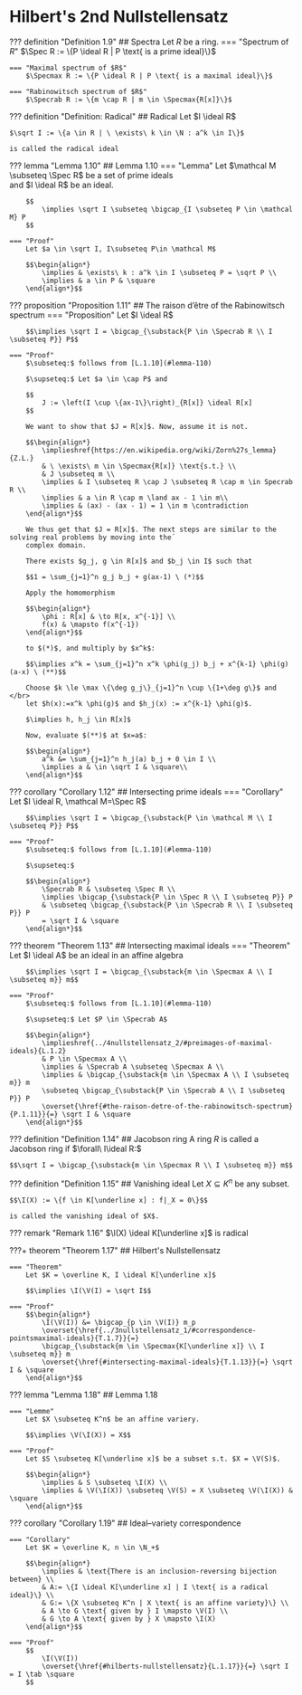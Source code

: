 # Hilbert's 2nd Nullstellensatz

??? definition "Definition 1.9"
    ## Spectra
    Let $R$ be a ring.
    === "Spectrum of $R$"
        $\Spec R := \{P \ideal R | P \text{ is a prime ideal}\}$

    === "Maximal spectrum of $R$"
        $\Specmax R := \{P \ideal R | P \text{ is a maximal ideal}\}$

    === "Rabinowitsch spectrum of $R$"
        $\Specrab R := \{m \cap R | m \in \Specmax{R[x]}\}$

??? definition "Definition: Radical"
    ## Radical
    Let $I \ideal R$
    
    $\sqrt I := \{a \in R | \ \exists\ k \in \N : a^k \in I\}$

    is called the radical ideal


??? lemma "Lemma 1.10"
    ## Lemma 1.10
    === "Lemma"
        Let $\mathcal M \subseteq \Spec R$ be a set of prime ideals</br>
        and $I \ideal R$ be an ideal.

        $$
            \implies \sqrt I \subseteq \bigcap_{I \subseteq P \in \mathcal M} P
        $$

    === "Proof"
        Let $a \in \sqrt I, I\subseteq P\in \mathcal M$

        $$\begin{align*}
            \implies & \exists\ k : a^k \in I \subseteq P = \sqrt P \\
            \implies & a \in P & \square
        \end{align*}$$


??? proposition "Proposition 1.11"
    ## The raison d’être of the Rabinowitsch spectrum
    === "Proposition"
        Let $I \ideal R$

        $$\implies \sqrt I = \bigcap_{\substack{P \in \Specrab R \\ I \subseteq P}} P$$

    === "Proof"
        $\subseteq:$ follows from [L.1.10](#lemma-110)

        $\supseteq:$ Let $a \in \cap P$ and 

        $$
            J := \left(I \cup \{ax-1\}\right)_{R[x]} \ideal R[x]
        $$

        We want to show that $J = R[x]$. Now, assume it is not.
        
        $$\begin{align*}
            \implieshref{https://en.wikipedia.org/wiki/Zorn%27s_lemma}{Z.L.}
            & \ \exists\ m \in \Specmax{R[x]} \text{s.t.} \\
            & J \subseteq m \\
            \implies & I \subseteq R \cap J \subseteq R \cap m \in Specrab R \\
            \implies & a \in R \cap m \land ax - 1 \in m\\
            \implies & (ax) - (ax - 1) = 1 \in m \contradiction
        \end{align*}$$
        
        We thus get that $J = R[x]$. The next steps are similar to the solving real problems by moving into the´
        complex domain.

        There exists $g_j, g \in R[x]$ and $b_j \in I$ such that

        $$1 = \sum_{j=1}^n g_j b_j + g(ax-1) \ (*)$$

        Apply the homomorphism
        
        $$\begin{align*}
            \phi : R[x] & \to R[x, x^{-1}] \\
            f(x) & \mapsto f(x^{-1})
        \end{align*}$$

        to $(*)$, and multiply by $x^k$:

        $$\implies x^k = \sum_{j=1}^n x^k \phi(g_j) b_j + x^{k-1} \phi(g) (a-x) \ (**)$$
        
        Choose $k \le \max \{\deg g_j\}_{j=1}^n \cup \{1+\deg g\}$ and </br>
        let $h(x):=x^k \phi(g)$ and $h_j(x) := x^{k-1} \phi(g)$.

        $\implies h, h_j \in R[x]$

        Now, evaluate $(**)$ at $x=a$:
    
        $$\begin{align*}
            a^k &= \sum_{j=1}^n h_j(a) b_j + 0 \in I \\
            \implies a & \in \sqrt I & \square\\
        \end{align*}$$


??? corollary "Corollary 1.12"
    ## Intersecting prime ideals
    === "Corollary"
        Let $I \ideal R, \mathcal M=\Spec R$

        $$\implies \sqrt I = \bigcap_{\substack{P \in \mathcal M \\ I \subseteq P}} P$$

    === "Proof"
        $\subseteq:$ follows from [L.1.10](#lemma-110)
        
        $\supseteq:$

        $$\begin{align*}
            \Specrab R & \subseteq \Spec R \\
            \implies \bigcap_{\substack{P \in \Spec R \\ I \subseteq P}} P
            & \subseteq \bigcap_{\substack{P \in \Specrab R \\ I \subseteq P}} P
            = \sqrt I & \square
        \end{align*}$$


??? theorem "Theorem 1.13"
    ## Intersecting maximal ideals
    === "Theorem"
        Let $I \ideal A$ be an ideal in an affine algebra

        $$\implies \sqrt I = \bigcap_{\substack{m \in \Specmax A \\ I \subseteq m}} m$$
    
    === "Proof"
        $\subseteq:$ follows from [L.1.10](#lemma-110)
        
        $\supseteq:$ Let $P \in \Specrab A$

        $$\begin{align*}
            \implieshref{../4nullstellensatz_2/#preimages-of-maximal-ideals}{L.1.2}
            & P \in \Specmax A \\
            \implies & \Specrab A \subseteq \Specmax A \\
            \implies & \bigcap_{\substack{m \in \Specmax A \\ I \subseteq m}} m
            \subseteq \bigcap_{\substack{P \in \Specrab A \\ I \subseteq P}} P
            \overset{\href{#the-raison-detre-of-the-rabinowitsch-spectrum}{P.1.11}}{=} \sqrt I & \square 
        \end{align*}$$

??? definition "Definition 1.14"
    ## Jacobson ring
    A ring $R$ is called a Jacobson ring if $\forall\ I\ideal R:$

    $$\sqrt I = \bigcap_{\substack{m \in \Specmax R \\ I \subseteq m}} m$$


??? definition "Definition 1.15"
    ## Vanishing ideal
    Let $X \subseteq K^n$ be any subset.
    
    $$\I(X) := \{f \in K[\underline x] : f|_X = 0\}$$

    is called the vanishing ideal of $X$.


??? remark "Remark 1.16"
    $\I(X) \ideal K[\underline x]$ is radical


???+ theorem "Theorem 1.17"
    ## Hilbert's Nullstellensatz

    === "Theorem"
        Let $K = \overline K, I \ideal K[\underline x]$

        $$\implies \I(\V(I) = \sqrt I$$

    === "Proof"
        $$\begin{align*}
            \I(\V(I)) &= \bigcap_{p \in \V(I)} m_p
            \overset{\href{../3nullstellensatz_1/#correspondence-pointsmaximal-ideals}{T.1.7}}{=}
            \bigcap_{\substack{m \in \Specmax{K[\underline x]} \\ I \subseteq m}} m
            \overset{\href{#intersecting-maximal-ideals}{T.1.13}}{=} \sqrt I & \square
        \end{align*}$$


??? lemma "Lemma 1.18"
    ## Lemma 1.18

    === "Lemme"
        Let $X \subseteq K^n$ be an affine variery.

        $$\implies \V(\I(X)) = X$$

    === "Proof"
        Let $S \subseteq K[\underline x]$ be a subset s.t. $X = \V(S)$.

        $$\begin{align*}
            \implies & S \subseteq \I(X) \\
            \implies & \V(\I(X)) \subseteq \V(S) = X \subseteq \V(\I(X)) & \square
        \end{align*}$$


??? corollary "Corollary 1.19"
    ## Ideal–variety correspondence
    
    === "Corollary"
        Let $K = \overline K, n \in \N_+$
    
        $$\begin{align*}
            \implies & \text{There is an inclusion-reversing bijection between} \\
            & A:= \{I \ideal K[\underline x] | I \text{ is a radical ideal}\} \\
            & G:= \{X \subseteq K^n | X \text{ is an affine variety}\} \\
            & A \to G \text{ given by } I \mapsto \V(I) \\
            & G \to A \text{ given by } X \mapsto \I(X)
        \end{align*}$$

    === "Proof"
        $$
            \I(\V(I))
            \overset{\href{#hilberts-nullstellensatz}{L.1.17}}{=} \sqrt I = I \tab \square
        $$
